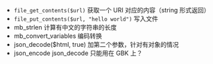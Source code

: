- `file_get_contents($url)` 获取一个 URI 对应的内容（string 形式返回）
- `file_put_contents($url, "hello world")` 写入文件
- mb_strlen 计算有中文的字符串的长度
- mb_convert_variables 编码转换
- json_decode($html, true) 加第二个参数，针对有对象的情况
- json_encode json_decode 只能用在 GBK 上？

